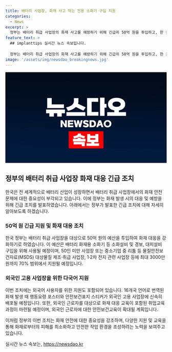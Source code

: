 ```yaml
---
title: 배터리 사업장, 화재 사고 막는 전용 소화기 구입 지원
categories:
  - News
excerpt: >
  정부는 배터리 취급 사업장의 화재 사고를 예방하기 위해 긴급히 50억 원을 투입하고, 한 곳당 최대 3000만 원까지 70% 범위로 지원한다. 또한, 16개국 언어로 번역된 화재대응 포스터와 안전보건표지를 외국인 고용 사업장에 배포할 예정이며, 화재용 소화기와 경보, 대피설비를 구입하는데 필요한 지원조치를 시행한다. 이와 함께 외국인 근로자를 대상으로 화재 대피훈련을 실시하여 안전을 강화할 계획이다.
feature_text: >
  ## implanttips 실시간 뉴스 속보입니다.

  정부는 배터리 취급 사업장의 화재 사고를 예방하기 위해 긴급히 50억 원을 투입하고, 한 곳당 최대 3000만 원까지 70% 범위로 지원한다. 또한, 16개국 언어로 번역된 화재대응 포스터와 안전보건표지를 외국인 고용 사업장에 배포할 예정이며, 화재용 소화기와 경보, 대피설비를 구입하는데 필요한 지원조치를 시행한다. 이와 함께 외국인 근로자를 대상으로 화재 대피훈련을 실시하여 안전을 강화할 계획이다.
image: '/assets/img/newsdao_breakingnews.jpg'
---
```


<p><img src="/assets/img/newsdao_breakingnews.jpg" alt="implanttips 속보" /></p>

<h2 data-ke-size="size26">정부의 배터리 취급 사업장 화재 대응 긴급 조치</h2>

<p>한국은 전 세계적으로 배터리 산업이 성장하면서 배터리 취급 사업장에서의 화재 안전 문제에 대한 중요성이 부각되고 있습니다. 이에 정부는 화재 발생 시의 대응 및 예방을 위해 긴급 조치를 발표하였습니다. 아래에서는 정부가 발표한 긴급 조치에 대해 자세히 알아보도록 하겠습니다.</p>

<h3 data-ke-size="size24">50억 원 긴급 지원 및 화재 대응 조치</h3>

<p>한국 정부는 배터리 취급 사업장을 대상으로 50억 원의 예산을 투입하여 화재 대응을 강화하기로 하였습니다. 이 예산은 배터리 화재용 소화기 등 소화설비 및 경보, 대피설비 구입을 위해 사용될 예정이며, 50인 미만 사업장 또는 중소기업 중 리튬 등 물질안전보건자료(MSDS) 대상물질 제조·취급 사업장, 1·2차 전지 관련 사업장 등에 최대 3000만 원까지 70% 범위에서 지원될 예정입니다.</p>

<h3 data-ke-size="size24">외국인 고용 사업장을 위한 다국어 지원</h3>

<p>이번 조치에는 외국어 사용자를 위한 지원도 포함되어 있습니다. 16개국 언어로 번역된 화재 발생 때 행동요령 포스터와 안전보건표지 스티커가 외국인 고용 사업장에 신속히 배포될 예정입니다. 또한, 외국인 근로자를 대상으로 화재 대응 교육이 포함된 취업교육과정이 마련될 예정이며, 외국인 근로자에 대한 안전보건교육이 확대될 계획입니다.</p>

<p>이처럼 정부의 이번 조치는 화재 안전에 대한 중요성을 강조하며, 다양한 지원 및 교육을 통해 화재로부터의 피해를 최소화하고 안전한 작업 환경을 조성하려는 노력을 보여주고 있습니다.</p>
실시간 뉴스 속보는, <a href="https://newsdao.kr" rel="dofollow">https://newsdao.kr</a>


